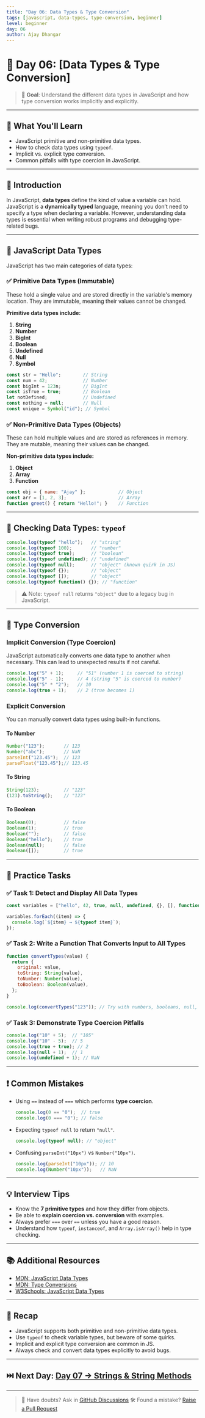 ```yaml
---
title: "Day 06: Data Types & Type Conversion"
tags: [javascript, data-types, type-conversion, beginner]
level: beginner
day: 06
author: Ajay Dhangar
---
```


# 📅 Day 06: [Data Types & Type Conversion]

> 🎯 **Goal**: Understand the different data types in JavaScript and how type conversion works implicitly and explicitly.

---

## 📌 What You'll Learn

* JavaScript primitive and non-primitive data types.
* How to check data types using `typeof`.
* Implicit vs. explicit type conversion.
* Common pitfalls with type coercion in JavaScript.

---

## 📖 Introduction

In JavaScript, **data types** define the kind of value a variable can hold. JavaScript is a **dynamically typed** language, meaning you don’t need to specify a type when declaring a variable. However, understanding data types is essential when writing robust programs and debugging type-related bugs.

---

## 🧱 JavaScript Data Types

JavaScript has two main categories of data types:

### ✅ Primitive Data Types (Immutable)

These hold a single value and are stored directly in the variable's memory location. They are immutable, meaning their values cannot be changed.

**Primitive data types include:**

1. **String**  
2. **Number**  
3. **BigInt**  
4. **Boolean**  
5. **Undefined**  
6. **Null**  
7. **Symbol**

```js
const str = "Hello";        // String
const num = 42;             // Number
const bigInt = 123n;        // BigInt
const isTrue = true;        // Boolean
let notDefined;             // Undefined
const nothing = null;       // Null
const unique = Symbol("id"); // Symbol
```

### ✅ Non-Primitive Data Types (Objects)

These can hold multiple values and are stored as references in memory. They are mutable, meaning their values can be changed.

**Non-primitive data types include:**

1. **Object**
2. **Array**
3. **Function**

```js
const obj = { name: "Ajay" };            // Object
const arr = [1, 2, 3];                   // Array
function greet() { return "Hello!"; }    // Function
```

---

## 📏 Checking Data Types: `typeof`

```js
console.log(typeof "hello");   // "string"
console.log(typeof 100);       // "number"
console.log(typeof true);      // "boolean"
console.log(typeof undefined); // "undefined"
console.log(typeof null);      // "object" (known quirk in JS)
console.log(typeof {});        // "object"
console.log(typeof []);        // "object"
console.log(typeof function() {}); // "function"
```

> ⚠️ Note: `typeof null` returns `"object"` due to a legacy bug in JavaScript.

---

## 🔄 Type Conversion

### Implicit Conversion (Type Coercion)

JavaScript automatically converts one data type to another when necessary. This can lead to unexpected results if not careful.

```js
console.log("5" + 1);     // "51" (number 1 is coerced to string)
console.log("5" - 1);     // 4 (string "5" is coerced to number)
console.log("5" * "2");   // 10
console.log(true + 1);    // 2 (true becomes 1)
```

### Explicit Conversion

You can manually convert data types using built-in functions.

#### To Number

```js
Number("123");       // 123
Number("abc");       // NaN
parseInt("123.45");  // 123
parseFloat("123.45");// 123.45
```

#### To String

```js
String(123);         // "123"
(123).toString();    // "123"
```

#### To Boolean

```js
Boolean(0);          // false
Boolean(1);          // true
Boolean("");         // false
Boolean("hello");    // true
Boolean(null);       // false
Boolean([]);         // true
```

---

## 🧪 Practice Tasks

### ✅ Task 1: Detect and Display All Data Types

```js
const variables = ["hello", 42, true, null, undefined, {}, [], function () {}];

variables.forEach((item) => {
  console.log(`${item} → ${typeof item}`);
});
```

### ✅ Task 2: Write a Function That Converts Input to All Types

```js
function convertTypes(value) {
  return {
    original: value,
    toString: String(value),
    toNumber: Number(value),
    toBoolean: Boolean(value),
  };
}

console.log(convertTypes("123")); // Try with numbers, booleans, null, etc.
```

### ✅ Task 3: Demonstrate Type Coercion Pitfalls

```js
console.log("10" + 5);  // "105"
console.log("10" - 5);  // 5
console.log(true + true); // 2
console.log(null + 1);  // 1
console.log(undefined + 1); // NaN
```

---

## ❗ Common Mistakes

* Using `==` instead of `===` which performs **type coercion**.

  ```js
  console.log(0 == "0");  // true
  console.log(0 === "0"); // false
  ```

* Expecting `typeof null` to return `"null"`.

  ```js
  console.log(typeof null); // "object"
  ```

* Confusing `parseInt("10px")` vs `Number("10px")`.

  ```js
  console.log(parseInt("10px")); // 10
  console.log(Number("10px"));   // NaN
  ```

---

## 💡 Interview Tips

* Know the **7 primitive types** and how they differ from objects.
* Be able to **explain coercion vs. conversion** with examples.
* Always prefer `===` over `==` unless you have a good reason.
* Understand how `typeof`, `instanceof`, and `Array.isArray()` help in type checking.

---

## 📚 Additional Resources

* [MDN: JavaScript Data Types](https://developer.mozilla.org/en-US/docs/Web/JavaScript/Data_structures)
* [MDN: Type Conversions](https://developer.mozilla.org/en-US/docs/Web/JavaScript/Guide/Expressions_and_Operators#type_conversions)
* [W3Schools: JavaScript Data Types](https://www.w3schools.com/js/js_datatypes.asp)

---

## 🔁 Recap

* JavaScript supports both primitive and non-primitive data types.
* Use `typeof` to check variable types, but beware of some quirks.
* Implicit and explicit type conversion are common in JS.
* Always check and convert data types explicitly to avoid bugs.

---

## ⏭️ Next Day: [Day 07 → Strings & String Methods](./day07.md)

---

> 💬 Have doubts? Ask in [GitHub Discussions](https://github.com/ajay-dhangar/200-days-of-javascript/discussions)
> 🛠 Found a mistake? [Raise a Pull Request](https://github.com/ajay-dhangar/200-days-of-javascript/pulls)